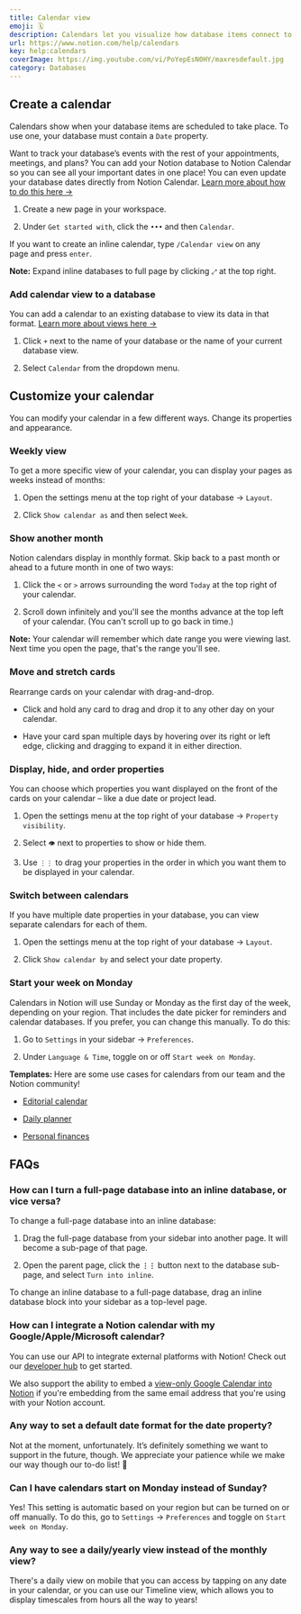 ```yaml
---
title: Calendar view
emoji: 🗓
description: Calendars let you visualize how database items connect to certain dates. Use one when you want a bird's-eye view for important launch dates, multi-day events, or even projects spanning multiple months 🗓️
url: https://www.notion.com/help/calendars
key: help:calendars
coverImage: https://img.youtube.com/vi/PoYepEsN0HY/maxresdefault.jpg
category: Databases
---
```


## Create a calendar

Calendars show when your database items are scheduled to take place. To use one, your database must contain a `Date` property.

Want to track your database’s events with the rest of your appointments, meetings, and plans? You can add your Notion database to Notion Calendar so you can see all your important dates in one place! You can even update your database dates directly from Notion Calendar. [Learn more about how to do this here →](https://www.notion.com/help/use-notion-calendar-with-notion)

1. Create a new page in your workspace.

2. Under `Get started with`, click the `•••` and then `Calendar`.

If you want to create an inline calendar, type `/Calendar view` on any page and press `enter`.

**Note:** Expand inline databases to full page by clicking `⤢` at the top right.

### Add calendar view to a database

You can add a calendar to an existing database to view its data in that format. [Learn more about views here →](https://www.notion.com/help/views-filters-and-sorts)

1. Click `+` next to the name of your database or the name of your current database view.

2. Select `Calendar` from the dropdown menu.

## Customize your calendar

You can modify your calendar in a few different ways. Change its properties and appearance.

### Weekly view

To get a more specific view of your calendar, you can display your pages as weeks instead of months:

1. Open the settings menu at the top right of your database → `Layout`.

2. Click `Show calendar as` and then select `Week`.

### Show another month

Notion calendars display in monthly format. Skip back to a past month or ahead to a future month in one of two ways:

1. Click the `<` or `>` arrows surrounding the word `Today` at the top right of your calendar.

2. Scroll down infinitely and you'll see the months advance at the top left of your calendar. (You can't scroll up to go back in time.)

**Note:** Your calendar will remember which date range you were viewing last. Next time you open the page, that's the range you'll see.

### Move and stretch cards

Rearrange cards on your calendar with drag-and-drop.

* Click and hold any card to drag and drop it to any other day on your calendar.

* Have your card span multiple days by hovering over its right or left edge, clicking and dragging to expand it in either direction.

### Display, hide, and order properties

You can choose which properties you want displayed on the front of the cards on your calendar – like a due date or project lead.

1. Open the settings menu at the top right of your database → `Property visibility`.

2. Select `👁️` next to properties to show or hide them.

3. Use `⋮⋮` to drag your properties in the order in which you want them to be displayed in your calendar.

### Switch between calendars

If you have multiple date properties in your database, you can view separate calendars for each of them.

1. Open the settings menu at the top right of your database → `Layout`.

2. Click `Show calendar by` and select your date property.

### Start your week on Monday

Calendars in Notion will use Sunday or Monday as the first day of the week, depending on your region. That includes the date picker for reminders and calendar databases. If you prefer, you can change this manually. To do this:

1. Go to `Settings` in your sidebar → `Preferences`.

2. Under `Language & Time`, toggle on or off `Start week on Monday`.

**Templates:&#x20;**&#x48;ere are some use cases for calendars from our team and the Notion community!

* [Editorial calendar](https://www.notion.com/12dfe41956cf498fa8fcefa3e0319c72)

* [Daily planner](https://www.notion.com/Daily-planner-50cd76c05c20498fac7b7a34051125cf)

* [Personal finances](https://www.notion.com/Personal-finances-6d2762d47e8544f4adcd5977c8410592)


## FAQs

### How can I turn a full-page database into an inline database, or vice versa?

To change a full-page database into an inline database:

1. Drag the full-page database from your sidebar into another page. It will become a sub-page of that page.

2. Open the parent page, click the **`⋮⋮`** button next to the database sub-page, and select `Turn into inline`.

To change an inline database to a full-page database, drag an inline database block into your sidebar as a top-level page.


### How can I integrate a Notion calendar with my Google/Apple/Microsoft calendar?

You can use our API to integrate external platforms with Notion! Check out our [developer hub](https://developers.notion.com/) to get started.

We also support the ability to embed a [view-only Google Calendar into Notion](https://www.notion.com/Embed-Google-Calendar-f1dd42e7071d495ca6764d03c1d2972e) if you're embedding from the same email address that you're using with your Notion account.


### Any way to set a default date format for the date property?

Not at the moment, unfortunately. It’s definitely something we want to support in the future, though. We appreciate your patience while we make our way though our to-do list! 🙏


### Can I have calendars start on Monday instead of Sunday?

Yes! This setting is automatic based on your region but can be turned on or off manually. To do this, go to `Settings` → `Preferences` and toggle on `Start week on Monday`.


### Any way to see a daily/yearly view instead of the monthly view?

There's a daily view on mobile that you can access by tapping on any date in your calendar, or you can use our Timeline view, which allows you to display timescales from hours all the way to years!
